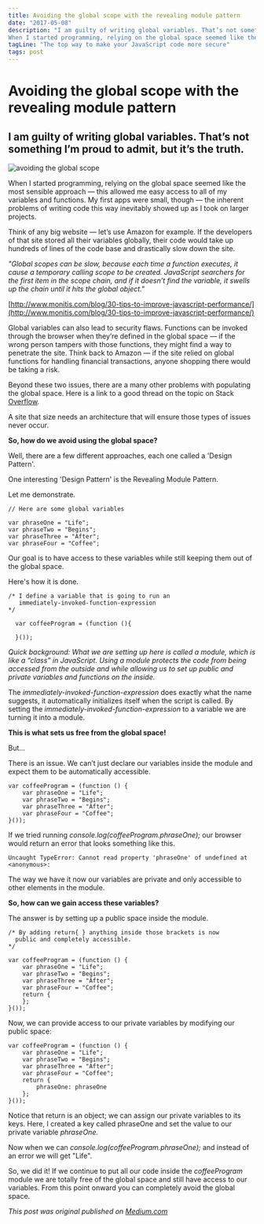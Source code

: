```yaml
---
title: Avoiding the global scope with the revealing module pattern
date: "2017-05-08"
description: "I am guilty of writing global variables. That’s not something I’m proud to admit, but it’s the truth.
When I started programming, relying on the global space seemed like the most sensible approach — this allowed me easy access to all of my variables and functions."
tagLine: "The top way to make your JavaScript code more secure"
tags: post
---
```


# Avoiding the global scope with the revealing module pattern

## I am guilty of writing global variables. That’s not something I’m proud to admit, but it’s the truth.

![avoiding the global scope](https://res.cloudinary.com/tumulty-web-services/image/upload/v1637274973/tumulty.me/1_PhHed6b7k3unUVgBgvcemA.png)

When I started programming, relying on the global space seemed like the most sensible approach — this allowed me easy access to all of my variables and functions. My first apps were small, though — the inherent problems of writing code this way inevitably showed up as I took on larger projects.

Think of any big website — let’s use Amazon for example. If the developers of that site stored all their variables globally, their code would take up hundreds of lines of the code base and drastically slow down the site.

_"Global scopes can be slow, because each time a function executes, it cause a temporary calling scope to be created. JavaScript searchers for the first item in the scope chain, and if it doesn’t find the variable, it swells up the chain until it hits the global object."_

[http://www.monitis.com/blog/30-tips-to-improve-javascript-performance/](http://www.monitis.com/blog/30-tips-to-improve-javascript-performance/)

Global variables can also lead to security flaws. Functions can be invoked through the browser when they’re defined in the global space — if the wrong person tampers with those functions, they might find a way to penetrate the site. Think back to Amazon — if the site relied on global functions for handling financial transactions, anyone shopping there would be taking a risk.

Beyond these two issues, there are a many other problems with populating the global space. Here is a link to a good thread on the topic on Stack [Overflow](https://stackoverflow.com/questions/10525582/why-are-global-variables-considered-bad-practice).

A site that size needs an architecture that will ensure those types of issues never occur.

**So, how do we avoid using the global space?**

Well, there are a few different approaches, each one called a 'Design Pattern'.

One interesting 'Design Pattern' is the Revealing Module Pattern.

Let me demonstrate.

```
// Here are some global variables

var phraseOne = "Life";
var phraseTwo = "Begins";
var phraseThree = "After";
var phraseFour = "Coffee";
```

Our goal is to have access to these variables while still keeping them out of the global space.

Here's how it is done.

```
/* I define a variable that is going to run an
   immediately-invoked-function-expression
*/

  var coffeeProgram = (function (){

  }());
```

_Quick background: What we are setting up here is called a module, which is like a “class” in JavaScript. Using a module protects the code from being accessed from the outside and while allowing us to set up public and private variables and functions on the inside._

The _immediately-invoked-function-expression_ does exactly what the name suggests, it automatically initializes itself when the script is called. By setting the _immediately-invoked-function-expression_ to a variable we are turning it into a module.

**This is what sets us free from the global space!**

But…

There is an issue. We can’t just declare our variables inside the module and expect them to be automatically accessible.

```
var coffeeProgram = (function () {
    var phraseOne = "Life";
    var phraseTwo = "Begins";
    var phraseThree = "After";
    var phraseFour = "Coffee";
}());
```

If we tried running _console.log(coffeeProgram.phraseOne);_ our browser would return an error that looks something like this.

```
Uncaught TypeError: Cannot read property 'phraseOne' of undefined at
<anonymous>:
```

The way we have it now our variables are private and only accessible to other elements in the module.

**So, how can we gain access these variables?**

The answer is by setting up a public space inside the module.

```
/* By adding return{ } anything inside those brackets is now
  public and completely accessible.
*/

var coffeeProgram = (function () {
    var phraseOne = "Life";
    var phraseTwo = "Begins";
    var phraseThree = "After";
    var phraseFour = "Coffee";
    return {
    };
}());
```

Now, we can provide access to our private variables by modifying our public space:

```
var coffeeProgram = (function () {
    var phraseOne = "Life";
    var phraseTwo = "Begins";
    var phraseThree = "After";
    var phraseFour = "Coffee";
    return {
        phraseOne: phraseOne
    };
}());
```

Notice that return is an object; we can assign our private variables to its keys. Here, I created a key called phraseOne and set the value to our private variable _phraseOne._

Now when we can _console.log(coffeeProgram.phraseOne);_ and instead of an error we will get "Life".

So, we did it! If we continue to put all our code inside the _coffeeProgram_ module we are totally free of the global space and still have access to our variables. From this point onward you can completely avoid the global space.

_This post was original published on [Medium.com](https://medium.com/@petertumulty/avoiding-the-global-scope-with-the-revealing-module-pattern-6796ae7af1b9)_
